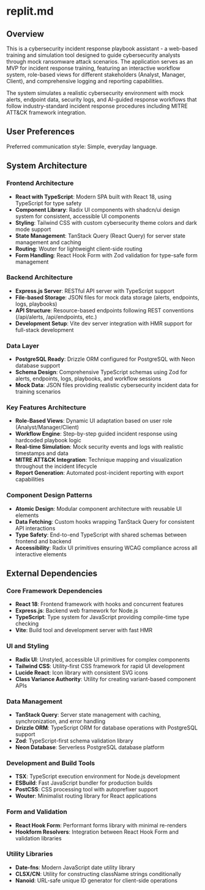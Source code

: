 # replit.md

## Overview

This is a cybersecurity incident response playbook assistant - a web-based training and simulation tool designed to guide cybersecurity analysts through mock ransomware attack scenarios. The application serves as an MVP for incident response training, featuring an interactive workflow system, role-based views for different stakeholders (Analyst, Manager, Client), and comprehensive logging and reporting capabilities.

The system simulates a realistic cybersecurity environment with mock alerts, endpoint data, security logs, and AI-guided response workflows that follow industry-standard incident response procedures including MITRE ATT&CK framework integration.

## User Preferences

Preferred communication style: Simple, everyday language.

## System Architecture

### Frontend Architecture
- **React with TypeScript**: Modern SPA built with React 18, using TypeScript for type safety
- **Component Library**: Radix UI components with shadcn/ui design system for consistent, accessible UI components
- **Styling**: Tailwind CSS with custom cybersecurity theme colors and dark mode support
- **State Management**: TanStack Query (React Query) for server state management and caching
- **Routing**: Wouter for lightweight client-side routing
- **Form Handling**: React Hook Form with Zod validation for type-safe form management

### Backend Architecture  
- **Express.js Server**: RESTful API server with TypeScript support
- **File-based Storage**: JSON files for mock data storage (alerts, endpoints, logs, playbooks)
- **API Structure**: Resource-based endpoints following REST conventions (/api/alerts, /api/endpoints, etc.)
- **Development Setup**: Vite dev server integration with HMR support for full-stack development

### Data Layer
- **PostgreSQL Ready**: Drizzle ORM configured for PostgreSQL with Neon database support
- **Schema Design**: Comprehensive TypeScript schemas using Zod for alerts, endpoints, logs, playbooks, and workflow sessions
- **Mock Data**: JSON files providing realistic cybersecurity incident data for training scenarios

### Key Features Architecture
- **Role-Based Views**: Dynamic UI adaptation based on user role (Analyst/Manager/Client)
- **Workflow Engine**: Step-by-step guided incident response using hardcoded playbook logic
- **Real-time Simulation**: Mock security events and logs with realistic timestamps and data
- **MITRE ATT&CK Integration**: Technique mapping and visualization throughout the incident lifecycle
- **Report Generation**: Automated post-incident reporting with export capabilities

### Component Design Patterns
- **Atomic Design**: Modular component architecture with reusable UI elements
- **Data Fetching**: Custom hooks wrapping TanStack Query for consistent API interactions
- **Type Safety**: End-to-end TypeScript with shared schemas between frontend and backend
- **Accessibility**: Radix UI primitives ensuring WCAG compliance across all interactive elements

## External Dependencies

### Core Framework Dependencies
- **React 18**: Frontend framework with hooks and concurrent features
- **Express.js**: Backend web framework for Node.js
- **TypeScript**: Type system for JavaScript providing compile-time type checking
- **Vite**: Build tool and development server with fast HMR

### UI and Styling
- **Radix UI**: Unstyled, accessible UI primitives for complex components
- **Tailwind CSS**: Utility-first CSS framework for rapid UI development
- **Lucide React**: Icon library with consistent SVG icons
- **Class Variance Authority**: Utility for creating variant-based component APIs

### Data Management
- **TanStack Query**: Server state management with caching, synchronization, and error handling
- **Drizzle ORM**: TypeScript ORM for database operations with PostgreSQL support
- **Zod**: TypeScript-first schema validation library
- **Neon Database**: Serverless PostgreSQL database platform

### Development and Build Tools
- **TSX**: TypeScript execution environment for Node.js development
- **ESBuild**: Fast JavaScript bundler for production builds
- **PostCSS**: CSS processing tool with autoprefixer support
- **Wouter**: Minimalist routing library for React applications

### Form and Validation
- **React Hook Form**: Performant forms library with minimal re-renders
- **Hookform Resolvers**: Integration between React Hook Form and validation libraries

### Utility Libraries
- **Date-fns**: Modern JavaScript date utility library
- **CLSX/CN**: Utility for constructing className strings conditionally
- **Nanoid**: URL-safe unique ID generator for client-side operations